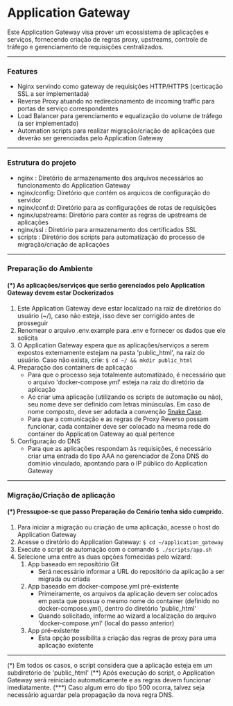 # Application Gateway

Este Application Gateway visa prover um ecossistema de aplicações e serviços, fornecendo criação de regras proxy, upstreams, controle de tráfego e gerenciamento de requisições centralizados.

---

### Features

- Nginx servindo como gateway de requisições HTTP/HTTPS (certicação SSL a ser implementada)
- Reverse Proxy atuando no redirecionamento de incoming traffic para portas de serviço correspondentes
- Load Balancer para gerenciamento e equalização do volume de tráfego (a ser implementado)
- Automation scripts para realizar migração/criação de aplicações que deverão ser gerenciadas pelo Application Gateway

---

### Estrutura do projeto

- nginx : Diretório de armazenamento dos arquivos necessários ao funcionamento do Application Gateway
- nginx/config: Diretório que contém os arquicos de configuração do servidor
- nginx/conf.d: Diretório para as configurações de rotas de requisições
- nginx/upstreams: Diretório para conter as regras de upstreams de aplicações
- nginx/ssl : Diretório para armazenamento dos certificados SSL
- scripts : Diretório dos scripts para automatização do processo de migração/criação de aplicações

---

### Preparação do Ambiente

#### (\*) As aplicações/serviços que serão gerenciados pelo Application Gateway devem estar Dockerizados

1. Este Application Gateway deve estar localizado na raiz de diretórios do usuário (~/), caso não esteja, isso deve ser corrigido antes de prosseguir
2. Renomear o arquivo .env.example para .env e fornecer os dados que ele solicita
3. O Application Gateway espera que as aplicações/serviços a serem expostos externamente estejam na pasta 'public_html', na raiz do usuário. Caso não exista, crie:
```$ cd ~/ && mkdir public_html```
4. Preparação dos containers de aplicação
   - Para que o processo seja totalmente automatizado, é necessário que o arquivo 'docker-compose.yml' esteja na raiz do diretório da aplicação
   - Ao criar uma aplicação (utilizando os scripts de automação ou não), seu nome deve ser definido com letras minúsculas. Em caso de nome composto, deve ser adotada a convenção [Snake Case](https://medium.com/better-programming/string-case-styles-camel-pascal-snake-and-kebab-case-981407998841).
   - Para que a comunicação e as regras de Proxy Reverso possam funcionar, cada container deve ser colocado na mesma rede do container do Application Gateway ao qual pertence
5. Configuração do DNS
   - Para que as aplicações respondam às requisições, é necessário criar uma entrada do tipo AAA no gerenciador de Zona DNS do domínio vinculado, apontando para o IP público do Application Gateway

---

### Migração/Criação de aplicação

#### (\*) Pressupoe-se que passo Preparação do Cenário tenha sido cumprido.

1. Para iniciar a migração ou criação de uma aplicação, acesse o host do Application Gateway
2. Acesse o diretório do Application Gateway: ```$ cd ~/application_gateway```
2. Execute o script de automação com o comando ```$ ./scripts/app.sh```
3. Selecione uma entre as duas opções fornecidas pelo wizard:
   1. App baseado em repositório Git
      - Será necessário informar a URL do repositório da aplicação a ser migrada ou criada
   2. App baseado em docker-compose.yml pré-existente
      - Primeiramente, os arquivos da aplicação devem ser colocados em pasta que possua o mesmo nome do container (definido no docker-compose.yml), dentro do diretório 'public_html'
      - Quando solicitado, informe ao wizard a localização do arquivo 'docker-compose.yml' (local do passo anterior)
   3. App pré-existente
      - Esta opção possibilita a criação das regras de proxy para uma aplicação existente
___
(\*) Em todos os casos, o script considera que a aplicação esteja em um subdiretório de 'public_html'
(\*\*) Após execução do script, o Application Gateway será reiniciado automaticamente e as regras devem funcionar imediatamente.
(\*\*\*) Caso algum erro do tipo 500 ocorra, talvez seja necessário aguardar pela propagação da nova regra DNS.

